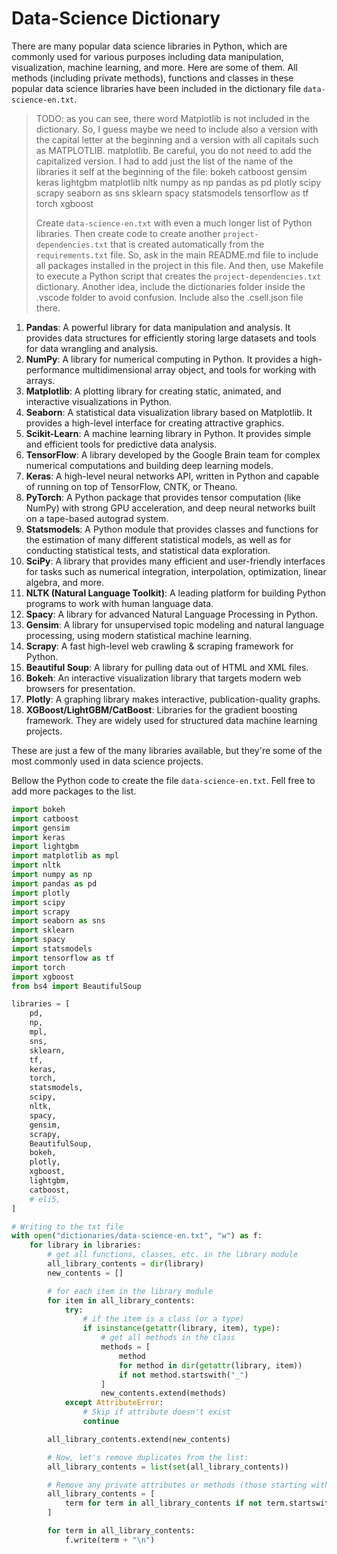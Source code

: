 # Data-Science Dictionary

There are many popular data science libraries in Python, which are
commonly used for various purposes including data manipulation,
visualization, machine learning, and more. Here are some of them. All
methods (including private methods), functions and classes in these
popular data science libraries have been included in the dictionary file
`data-science-en.txt`.

> TODO: as you can see, there word Matplotlib is not included in the
> dictionary. So, I guess maybe we need to include also a version with
> the capital letter at the beginning and a version with all capitals
> such as MATPLOTLIB. matplotlib. Be careful, you do not need to add the
> capitalized version. I had to add just the list of the name of the
> libraries it self at the beginning of the file:
> bokeh
> catboost
> gensim
> keras
> lightgbm
> matplotlib
> nltk
> numpy as np
> pandas as pd
> plotly
> scipy
> scrapy
> seaborn as sns
> sklearn
> spacy
> statsmodels
> tensorflow as tf
> torch
> xgboost
>
> Create `data-science-en.txt` with even a much longer list of Python
> libraries. Then create code to create another
> `project-dependencies.txt` that is created automatically from the
> `requirements.txt` file. So, ask in the main README.md file to include
> all packages installed in the project in this file. And then, use
> Makefile to execute a Python script that creates the
> `project-dependencies.txt` dictionary.
> Another idea, include the dictionaries folder inside the .vscode
> folder to avoid confusion. Include also the .csell.json file there.

1. **Pandas**: A powerful library for data manipulation and analysis. It
   provides data structures for efficiently storing large datasets and
   tools for data wrangling and analysis.
2. **NumPy**: A library for numerical computing in Python. It provides a
   high-performance multidimensional array object, and tools for working
   with arrays.
3. **Matplotlib**: A plotting library for creating static, animated, and
   interactive visualizations in Python.
4. **Seaborn**: A statistical data visualization library based on
   Matplotlib. It provides a high-level interface for creating
   attractive graphics.
5. **Scikit-Learn**: A machine learning library in Python. It provides
   simple and efficient tools for predictive data analysis.
6. **TensorFlow**: A library developed by the Google Brain team for
   complex numerical computations and building deep learning models.
7. **Keras**: A high-level neural networks API, written in Python and
   capable of running on top of TensorFlow, CNTK, or Theano.
8. **PyTorch**: A Python package that provides tensor computation (like
   NumPy) with strong GPU acceleration, and deep neural networks built
   on a tape-based autograd system.
9. **Statsmodels**: A Python module that provides classes and functions
   for the estimation of many different statistical models, as well as
   for conducting statistical tests, and statistical data exploration.
10. **SciPy**: A library that provides many efficient and user-friendly
    interfaces for tasks such as numerical integration, interpolation,
    optimization, linear algebra, and more.
11. **NLTK (Natural Language Toolkit)**: A leading platform for building
    Python programs to work with human language data.
12. **Spacy**: A library for advanced Natural Language Processing in
    Python.
13. **Gensim**: A library for unsupervised topic modeling and natural
    language processing, using modern statistical machine learning.
14. **Scrapy**: A fast high-level web crawling & scraping framework for
    Python.
15. **Beautiful Soup**: A library for pulling data out of HTML and XML
    files.
16. **Bokeh**: An interactive visualization library that targets modern
    web browsers for presentation.
17. **Plotly**: A graphing library makes interactive,
    publication-quality graphs.
18. **XGBoost/LightGBM/CatBoost**: Libraries for the gradient boosting
    framework. They are widely used for structured data machine learning
    projects.

These are just a few of the many libraries available, but they're some
of the most commonly used in data science projects.

Bellow the Python code to create the file `data-science-en.txt`. Fell
free to add more packages to the list.

```python
import bokeh
import catboost
import gensim
import keras
import lightgbm
import matplotlib as mpl
import nltk
import numpy as np
import pandas as pd
import plotly
import scipy
import scrapy
import seaborn as sns
import sklearn
import spacy
import statsmodels
import tensorflow as tf
import torch
import xgboost
from bs4 import BeautifulSoup

libraries = [
    pd,
    np,
    mpl,
    sns,
    sklearn,
    tf,
    keras,
    torch,
    statsmodels,
    scipy,
    nltk,
    spacy,
    gensim,
    scrapy,
    BeautifulSoup,
    bokeh,
    plotly,
    xgboost,
    lightgbm,
    catboost,
    # eli5,
]

# Writing to the txt file
with open("dictionaries/data-science-en.txt", "w") as f:
    for library in libraries:
        # get all functions, classes, etc. in the library module
        all_library_contents = dir(library)
        new_contents = []

        # for each item in the library module
        for item in all_library_contents:
            try:
                # if the item is a class (or a type)
                if isinstance(getattr(library, item), type):
                    # get all methods in the class
                    methods = [
                        method
                        for method in dir(getattr(library, item))
                        if not method.startswith("_")
                    ]
                    new_contents.extend(methods)
            except AttributeError:
                # Skip if attribute doesn't exist
                continue

        all_library_contents.extend(new_contents)

        # Now, let's remove duplicates from the list:
        all_library_contents = list(set(all_library_contents))

        # Remove any private attributes or methods (those starting with a `_`)
        all_library_contents = [
            term for term in all_library_contents if not term.startswith("_")
        ]

        for term in all_library_contents:
            f.write(term + "\n")
```